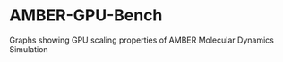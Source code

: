 AMBER-GPU-Bench
===============

Graphs showing GPU scaling properties of AMBER Molecular Dynamics Simulation

